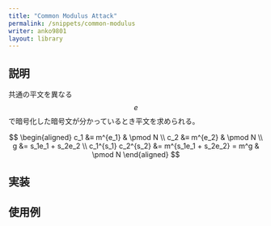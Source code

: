 ```yaml
---
title: "Common Modulus Attack"
permalink: /snippets/common-modulus
writer: anko9801
layout: library
---
```


## 説明

共通の平文を異なる $$e$$ で暗号化した暗号文が分かっているとき平文を求められる。

$$
\begin{aligned}
c_1 &≡ m^{e_1} & \pmod N \\
c_2 &≡ m^{e_2} & \pmod N \\
g &= s_1e_1 + s_2e_2 \\
c_1^{s_1} c_2^{s_2} &= m^{s_1e_1 + s_2e_2} = m^g & \pmod N
\end{aligned}
$$

## 実装


## 使用例
